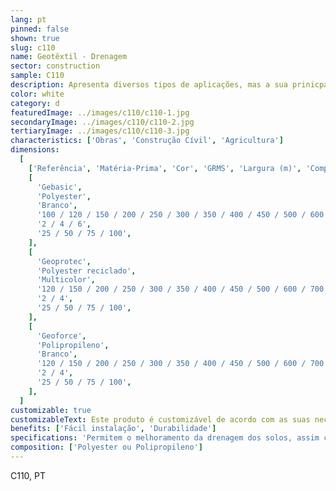 ```yaml
---
lang: pt
pinned: false
shown: true
slug: c110
name: Geotêxtil - Drenagem
sector: construction
sample: C110
description: Apresenta diversos tipos de aplicações, mas a sua prinicpal função é conceder a melhoria dos solos em termos de drenagem, coberturas e separação.
color: white
category: d
featuredImage: ../images/c110/c110-1.jpg
secondaryImage: ../images/c110/c110-2.jpg
tertiaryImage: ../images/c110/c110-3.jpg
characteristics: ['Obras', 'Construção Cívil', 'Agricultura']
dimensions:
  [
    ['Referência', 'Matéria-Prima', 'Cor', 'GRMS', 'Largura (m)', 'Comprimento (m)'],
    [
      'Gebasic',
      'Polyester',
      'Branco',
      '100 / 120 / 150 / 200 / 250 / 300 / 350 / 400 / 450 / 500 / 600 / 700 / 800 / 1000 / 1200',
      '2 / 4 / 6',
      '25 / 50 / 75 / 100',
    ],
    [
      'Geoprotec',
      'Polyester reciclado',
      'Multicolor',
      '120 / 150 / 200 / 250 / 300 / 350 / 400 / 450 / 500 / 600 / 700 / 1000 / 1200',
      '2 / 4',
      '25 / 50 / 75 / 100',
    ],
    [
      'Geoforce',
      'Polipropileno',
      'Branco',
      '120 / 150 / 200 / 250 / 300 / 350 / 400 / 450 / 500 / 600 / 700 / 800 / 1000 / 1200',
      '2 / 4',
      '25 / 50 / 75 / 100',
    ],
  ]
customizable: true
customizableText: Este produto é customizável de acordo com as suas necessidades. Contacte-nos para mais informações.
benefits: ['Fácil instalação', 'Durabilidade']
specifications: 'Permitem o melhoramento da drenagem dos solos, assim como a separação dos respetivos componentes do solo. As suas principais funções são a separação e drenagem.'
composition: ['Polyester ou Polipropileno']
---
```


C110, PT
